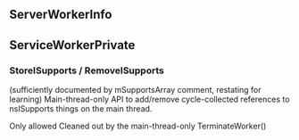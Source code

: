 ## ServerWorkerInfo ##



## ServiceWorkerPrivate ##

### StoreISupports / RemoveISupports ###

(sufficiently documented by mSupportsArray comment, restating for learning)
Main-thread-only API to add/remove cycle-collected references to nsISupports
things on the main thread.

Only allowed Cleaned out by the main-thread-only TerminateWorker()
